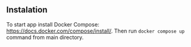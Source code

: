 ## Instalation

To start app install Docker Compose: https://docs.docker.com/compose/install/. Then run `docker compose up` command from main directory.
